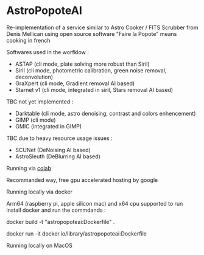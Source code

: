 # AstroPopoteAI

Re-implementation of a service similar to Astro Cooker / FITS Scrubber from Denis Mellican using open source software
"Faire la Popote" means cooking in french

Softwares used in the worfklow :

- ASTAP (cli mode, plate solving more robust than Siril)
- Siril (cli mode, photometric calibration, green noise removal, deconvolution)
- GraXpert (cli mode, Gradient removal AI based)
- Starnet v1 (cli mode, integrated in siril, Stars removal AI based)

TBC not yet implemented :

- Darktable (cli mode, astro denoising, contrast and colors enhencement)
- GIMP (cli mode)
- GMIC (integrated in GIMP)

TBC due to heavy resource usage issues :

- SCUNet (DeNoising AI based)
- AstroSleuth (DeBlurring AI based)

Running via [colab](https://colab.research.google.com/drive/14sydwuVCKFCIw3xLt_x5kE730wQ2kyWN?usp=sharing)

Recommanded way, free gpu accelerated hosting by google

Running locally via docker

Arm64 (raspberry pi, apple silicon mac) and x64 cpu supported
to run install docker and run the commdands :

docker build -t "astropopoteai:Dockerfile" .

docker run -it docker.io/library/astropopoteai:Dockerfile

Running locally on MacOS
